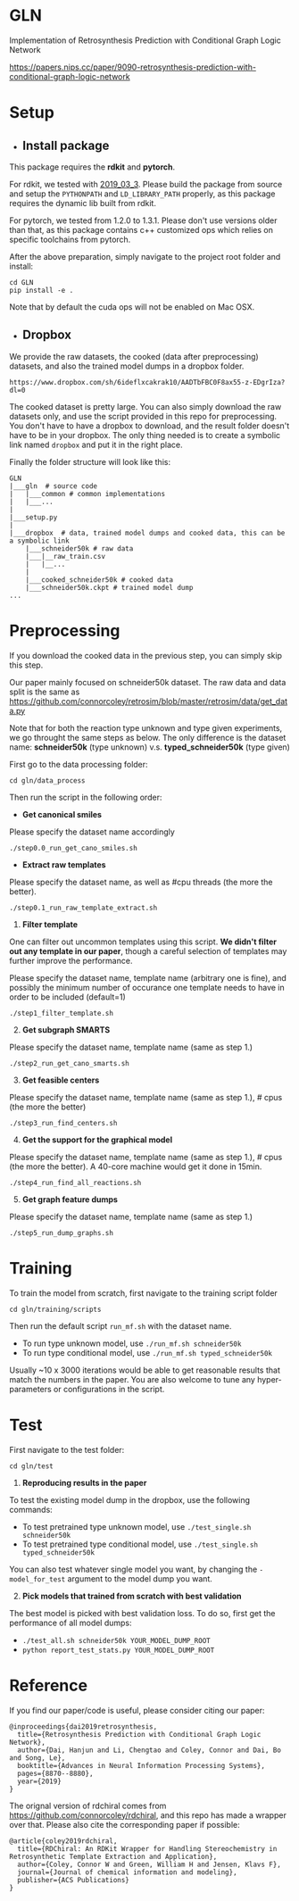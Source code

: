 # GLN
Implementation of Retrosynthesis Prediction with Conditional Graph Logic Network

https://papers.nips.cc/paper/9090-retrosynthesis-prediction-with-conditional-graph-logic-network

# Setup

- ## Install package

This package requires the **rdkit** and **pytorch**.

For rdkit, we tested with [2019_03_3](https://github.com/rdkit/rdkit/releases/tag/Release_2019_03_3). Please build the package from source and setup the `PYTHONPATH` and `LD_LIBRARY_PATH` properly, as this package requires the dynamic lib built from rdkit.

For pytorch, we tested from 1.2.0 to 1.3.1. Please don't use versions older than that, as this package contains c++ customized ops which relies on specific toolchains from pytorch.

After the above preparation, simply navigate to the project root folder and install:

    cd GLN
    pip install -e .

Note that by default the cuda ops will not be enabled on Mac OSX.

- ## Dropbox

We provide the raw datasets, the cooked (data after preprocessing) datasets, and also the trained model dumps in a dropbox folder. 

`https://www.dropbox.com/sh/6ideflxcakrak10/AADTbFBC0F8ax55-z-EDgrIza?dl=0`

The cooked dataset is pretty large. You can also simply download the raw datasets only, and use the script provided in this repo for preprocessing. You don't have to have a dropbox to download, and the result folder doesn't have to be in your dropbox. The only thing needed is to create a symbolic link named `dropbox` and put it in the right place.

Finally the folder structure will look like this: 

```
GLN
|___gln  # source code
|   |___common # common implementations
|   |___...
|
|___setup.py 
|
|___dropbox  # data, trained model dumps and cooked data, this can be a symbolic link
    |___schneider50k # raw data
    |___|__raw_train.csv
    |   |__...
    |
    |___cooked_schneider50k # cooked data
    |___schneider50k.ckpt # trained model dump
...
```

# Preprocessing

If you download the cooked data in the previous step, you can simply skip this step.

Our paper mainly focused on schneider50k dataset. The raw data and data split is the same as https://github.com/connorcoley/retrosim/blob/master/retrosim/data/get_data.py

Note that for both the reaction type unknown and type given experiments, we go throught the same steps as below. The only difference is the dataset name: **schneider50k** (type unknown) v.s. **typed_schneider50k** (type given)

First go to the data processing folder:
```
cd gln/data_process
```
Then run the script in the following order:

- **Get canonical smiles**

Please specify the dataset name accordingly
```
./step0.0_run_get_cano_smiles.sh
```

- **Extract raw templates**

Please specify the dataset name, as well as #cpu threads (the more the better). 
```
./step0.1_run_raw_template_extract.sh
```

1. **Filter template**

One can filter out uncommon templates using this script. **We didn't filter out any template in our paper**, though a careful selection of templates may further improve the performance.

Please specify the dataset name, template name (arbitrary one is fine), and possibly the minimum number of occurance one template needs to have in order to be included (default=1)

```
./step1_filter_template.sh
```

2. **Get subgraph SMARTS**

Please specify the dataset name, template name (same as step 1.)
```
./step2_run_get_cano_smarts.sh
```

3. **Get feasible centers**

Please specify the dataset name, template name (same as step 1.), # cpus (the more the better)
```
./step3_run_find_centers.sh
```

4. **Get the support for the graphical model**

Please specify the dataset name, template name (same as step 1.), # cpus (the more the better). A 40-core machine would get it done in 15min.
```
./step4_run_find_all_reactions.sh
```

5. **Get graph feature dumps**

Please specify the dataset name, template name (same as step 1.)
```
./step5_run_dump_graphs.sh
```

# Training

To train the model from scratch, first navigate to the training script folder
```
cd gln/training/scripts
```
Then run the default script `run_mf.sh` with the dataset name.
- To run type unknown model, use `./run_mf.sh schneider50k`
- To run type conditional model, use `./run_mf.sh typed_schneider50k`

Usually ~10 x 3000 iterations would be able to get reasonable results that match the numbers in the paper.
You are also welcome to tune any hyper-parameters or configurations in the script. 

# Test

First navigate to the test folder:
```
cd gln/test
```
1. **Reproducing results in the paper**

To test the existing model dump in the dropbox, use the following commands:
- To test pretrained type unknown model, use `./test_single.sh schneider50k`
- To test pretrained type conditional model, use `./test_single.sh typed_schneider50k`

You can also test whatever single model you want, by changing the `-model_for_test` argument to the model dump you want.

2. **Pick models that trained from scratch with best validation**

The best model is picked with best validation loss. To do so, first get the performance of all model dumps:
- `./test_all.sh schneider50k YOUR_MODEL_DUMP_ROOT`
- `python report_test_stats.py YOUR_MODEL_DUMP_ROOT`


# Reference

If you find our paper/code is useful, please consider citing our paper:

    @inproceedings{dai2019retrosynthesis,
      title={Retrosynthesis Prediction with Conditional Graph Logic Network},
      author={Dai, Hanjun and Li, Chengtao and Coley, Connor and Dai, Bo and Song, Le},
      booktitle={Advances in Neural Information Processing Systems},
      pages={8870--8880},
      year={2019}
    }
    
The orignal version of rdchiral comes from https://github.com/connorcoley/rdchiral, and this repo has made a wrapper over that. Please also cite the corresponding paper if possible:

    @article{coley2019rdchiral,
      title={RDChiral: An RDKit Wrapper for Handling Stereochemistry in Retrosynthetic Template Extraction and Application},
      author={Coley, Connor W and Green, William H and Jensen, Klavs F},
      journal={Journal of chemical information and modeling},
      publisher={ACS Publications}
    }

